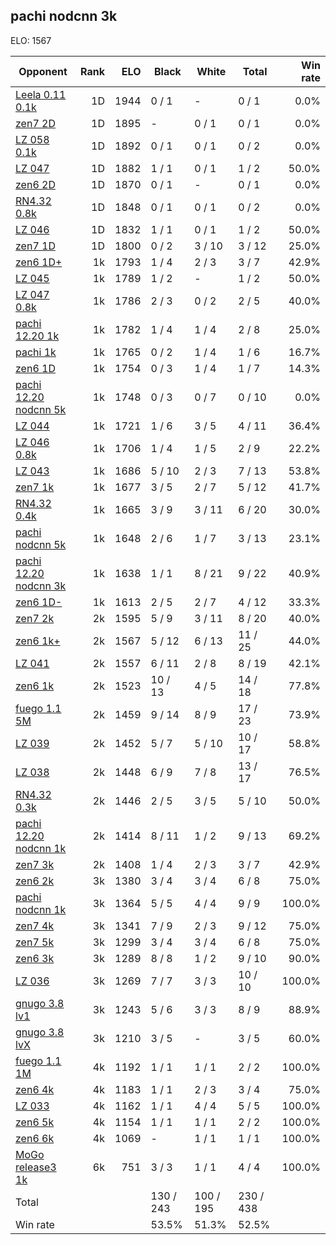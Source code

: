## pachi nodcnn 3k ##

ELO: 1567

Opponent | Rank | ELO | Black | White | Total | Win rate
---------|-----:|----:|-------|-------|-------|-------:
[Leela 0.11 0.1k](Leela%200.11%200.1k.md) | 1D | 1944 | 0 / 1 | - | 0 / 1 | 0.0%
[zen7 2D](zen7%202D.md) | 1D | 1895 | - | 0 / 1 | 0 / 1 | 0.0%
[LZ 058 0.1k](LZ%20058%200.1k.md) | 1D | 1892 | 0 / 1 | 0 / 1 | 0 / 2 | 0.0%
[LZ 047](LZ%20047.md) | 1D | 1882 | 1 / 1 | 0 / 1 | 1 / 2 | 50.0%
[zen6 2D](zen6%202D.md) | 1D | 1870 | 0 / 1 | - | 0 / 1 | 0.0%
[RN4.32 0.8k](RN4.32%200.8k.md) | 1D | 1848 | 0 / 1 | 0 / 1 | 0 / 2 | 0.0%
[LZ 046](LZ%20046.md) | 1D | 1832 | 1 / 1 | 0 / 1 | 1 / 2 | 50.0%
[zen7 1D](zen7%201D.md) | 1D | 1800 | 0 / 2 | 3 / 10 | 3 / 12 | 25.0%
[zen6 1D+](zen6%201D+.md) | 1k | 1793 | 1 / 4 | 2 / 3 | 3 / 7 | 42.9%
[LZ 045](LZ%20045.md) | 1k | 1789 | 1 / 2 | - | 1 / 2 | 50.0%
[LZ 047 0.8k](LZ%20047%200.8k.md) | 1k | 1786 | 2 / 3 | 0 / 2 | 2 / 5 | 40.0%
[pachi 12.20 1k](pachi%2012.20%201k.md) | 1k | 1782 | 1 / 4 | 1 / 4 | 2 / 8 | 25.0%
[pachi 1k](pachi%201k.md) | 1k | 1765 | 0 / 2 | 1 / 4 | 1 / 6 | 16.7%
[zen6 1D](zen6%201D.md) | 1k | 1754 | 0 / 3 | 1 / 4 | 1 / 7 | 14.3%
[pachi 12.20 nodcnn 5k](pachi%2012.20%20nodcnn%205k.md) | 1k | 1748 | 0 / 3 | 0 / 7 | 0 / 10 | 0.0%
[LZ 044](LZ%20044.md) | 1k | 1721 | 1 / 6 | 3 / 5 | 4 / 11 | 36.4%
[LZ 046 0.8k](LZ%20046%200.8k.md) | 1k | 1706 | 1 / 4 | 1 / 5 | 2 / 9 | 22.2%
[LZ 043](LZ%20043.md) | 1k | 1686 | 5 / 10 | 2 / 3 | 7 / 13 | 53.8%
[zen7 1k](zen7%201k.md) | 1k | 1677 | 3 / 5 | 2 / 7 | 5 / 12 | 41.7%
[RN4.32 0.4k](RN4.32%200.4k.md) | 1k | 1665 | 3 / 9 | 3 / 11 | 6 / 20 | 30.0%
[pachi nodcnn 5k](pachi%20nodcnn%205k.md) | 1k | 1648 | 2 / 6 | 1 / 7 | 3 / 13 | 23.1%
[pachi 12.20 nodcnn 3k](pachi%2012.20%20nodcnn%203k.md) | 1k | 1638 | 1 / 1 | 8 / 21 | 9 / 22 | 40.9%
[zen6 1D-](zen6%201D-.md) | 1k | 1613 | 2 / 5 | 2 / 7 | 4 / 12 | 33.3%
[zen7 2k](zen7%202k.md) | 2k | 1595 | 5 / 9 | 3 / 11 | 8 / 20 | 40.0%
[zen6 1k+](zen6%201k+.md) | 2k | 1567 | 5 / 12 | 6 / 13 | 11 / 25 | 44.0%
[LZ 041](LZ%20041.md) | 2k | 1557 | 6 / 11 | 2 / 8 | 8 / 19 | 42.1%
[zen6 1k](zen6%201k.md) | 2k | 1523 | 10 / 13 | 4 / 5 | 14 / 18 | 77.8%
[fuego 1.1 5M](fuego%201.1%205M.md) | 2k | 1459 | 9 / 14 | 8 / 9 | 17 / 23 | 73.9%
[LZ 039](LZ%20039.md) | 2k | 1452 | 5 / 7 | 5 / 10 | 10 / 17 | 58.8%
[LZ 038](LZ%20038.md) | 2k | 1448 | 6 / 9 | 7 / 8 | 13 / 17 | 76.5%
[RN4.32 0.3k](RN4.32%200.3k.md) | 2k | 1446 | 2 / 5 | 3 / 5 | 5 / 10 | 50.0%
[pachi 12.20 nodcnn 1k](pachi%2012.20%20nodcnn%201k.md) | 2k | 1414 | 8 / 11 | 1 / 2 | 9 / 13 | 69.2%
[zen7 3k](zen7%203k.md) | 2k | 1408 | 1 / 4 | 2 / 3 | 3 / 7 | 42.9%
[zen6 2k](zen6%202k.md) | 3k | 1380 | 3 / 4 | 3 / 4 | 6 / 8 | 75.0%
[pachi nodcnn 1k](pachi%20nodcnn%201k.md) | 3k | 1364 | 5 / 5 | 4 / 4 | 9 / 9 | 100.0%
[zen7 4k](zen7%204k.md) | 3k | 1341 | 7 / 9 | 2 / 3 | 9 / 12 | 75.0%
[zen7 5k](zen7%205k.md) | 3k | 1299 | 3 / 4 | 3 / 4 | 6 / 8 | 75.0%
[zen6 3k](zen6%203k.md) | 3k | 1289 | 8 / 8 | 1 / 2 | 9 / 10 | 90.0%
[LZ 036](LZ%20036.md) | 3k | 1269 | 7 / 7 | 3 / 3 | 10 / 10 | 100.0%
[gnugo 3.8 lv1](gnugo%203.8%20lv1.md) | 3k | 1243 | 5 / 6 | 3 / 3 | 8 / 9 | 88.9%
[gnugo 3.8 lvX](gnugo%203.8%20lvX.md) | 3k | 1210 | 3 / 5 | - | 3 / 5 | 60.0%
[fuego 1.1 1M](fuego%201.1%201M.md) | 4k | 1192 | 1 / 1 | 1 / 1 | 2 / 2 | 100.0%
[zen6 4k](zen6%204k.md) | 4k | 1183 | 1 / 1 | 2 / 3 | 3 / 4 | 75.0%
[LZ 033](LZ%20033.md) | 4k | 1162 | 1 / 1 | 4 / 4 | 5 / 5 | 100.0%
[zen6 5k](zen6%205k.md) | 4k | 1154 | 1 / 1 | 1 / 1 | 2 / 2 | 100.0%
[zen6 6k](zen6%206k.md) | 4k | 1069 | - | 1 / 1 | 1 / 1 | 100.0%
[MoGo release3 1k](MoGo%20release3%201k.md) | 6k | 751 | 3 / 3 | 1 / 1 | 4 / 4 | 100.0%
Total | | | 130 / 243 | 100 / 195 | 230 / 438 | 
Win rate| | | 53.5% | 51.3% | 52.5% | 
